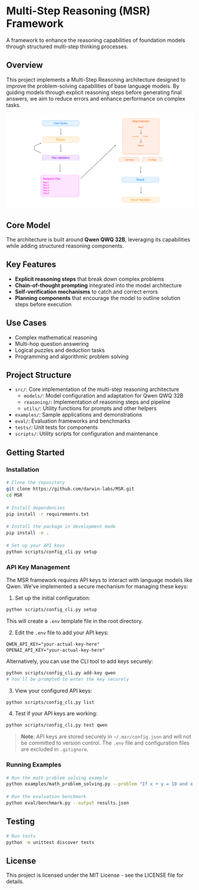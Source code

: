 # Multi-Step Reasoning (MSR) Framework

A framework to enhance the reasoning capabilities of foundation models through structured multi-step thinking processes.

## Overview

This project implements a Multi-Step Reasoning architecture designed to improve the problem-solving capabilities of base language models. By guiding models through explicit reasoning steps before generating final answers, we aim to reduce errors and enhance performance on complex tasks.

![Multi-Step Reasoning Architecture](static/assets/Multi-Step-Reasoning-Architecture-Horizontal.png)

## Core Model

The architecture is built around **Qwen QWQ 32B**, leveraging its capabilities while adding structured reasoning components.

## Key Features

- **Explicit reasoning steps** that break down complex problems
- **Chain-of-thought prompting** integrated into the model architecture
- **Self-verification mechanisms** to catch and correct errors
- **Planning components** that encourage the model to outline solution steps before execution

## Use Cases

- Complex mathematical reasoning
- Multi-hop question answering
- Logical puzzles and deduction tasks
- Programming and algorithmic problem solving

## Project Structure

- `src/`: Core implementation of the multi-step reasoning architecture
  - `models/`: Model configuration and adaptation for Qwen QWQ 32B
  - `reasoning/`: Implementation of reasoning steps and pipeline
  - `utils/`: Utility functions for prompts and other helpers
- `examples/`: Sample applications and demonstrations
- `eval/`: Evaluation frameworks and benchmarks
- `tests/`: Unit tests for components
- `scripts/`: Utility scripts for configuration and maintenance

## Getting Started

### Installation

```bash
# Clone the repository
git clone https://github.com/darwin-labs/MSR.git
cd MSR

# Install dependencies
pip install -r requirements.txt

# Install the package in development mode
pip install -e .

# Set up your API keys
python scripts/config_cli.py setup
```

### API Key Management

The MSR framework requires API keys to interact with language models like Qwen. We've implemented a secure mechanism for managing these keys:

1. Set up the initial configuration:

```bash
python scripts/config_cli.py setup
```

This will create a `.env` template file in the root directory. 

2. Edit the `.env` file to add your API keys:

```
QWEN_API_KEY="your-actual-key-here"
OPENAI_API_KEY="your-actual-key-here"
```

Alternatively, you can use the CLI tool to add keys securely:

```bash
python scripts/config_cli.py add-key qwen
# You'll be prompted to enter the key securely
```

3. View your configured API keys:

```bash
python scripts/config_cli.py list
```

4. Test if your API keys are working:

```bash
python scripts/config_cli.py test qwen
```

> **Note**: API keys are stored securely in `~/.msr/config.json` and will not be committed to version control. The `.env` file and configuration files are excluded in `.gitignore`.

### Running Examples

```bash
# Run the math problem solving example
python examples/math_problem_solving.py --problem "If x + y = 10 and x - y = 4, what is the value of x?"

# Run the evaluation benchmark
python eval/benchmark.py --output results.json
```

## Testing

```bash
# Run tests
python -m unittest discover tests
```

## License

This project is licensed under the MIT License - see the LICENSE file for details. 
